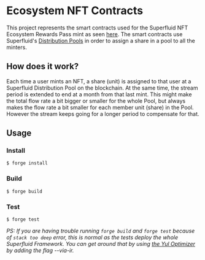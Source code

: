 # Ecosystem NFT Contracts

This project represents the smart contracts used for the Superfluid NFT Ecosystem Rewards Pass mint as seen [here](https://mint.superfluid.finance/). The smart contracts use Superfluid's [Distribution Pools](https://docs.superfluid.finance/docs/protocol/distributions/guides/pools) in order to assign a share in a pool to all the minters.

## How does it work?

Each time a user mints an NFT, a share (unit) is assigned to that user at a Superfluid Distribution Pool on the blockchain. At the same time, the stream period is extended to end at a month from that last mint. This might make the total flow rate a bit bigger or smaller for the whole Pool, but always makes the flow rate a bit smaller for each member unit (share) in the Pool. However the stream keeps going for a longer period to compensate for that.


## Usage

### Install

```shell
$ forge install
```

### Build

```shell
$ forge build
```

### Test

```shell
$ forge test
```

_PS: If you are having trouble running `forge build` and `forge test` because of `stack too deep` error, this is normal as the tests deploy the whole Superfluid Framework. You can get around that by using [the Yul Optimizer](https://docs.soliditylang.org/en/latest/yul.html) by adding the flag --via-ir._
